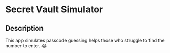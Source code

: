 # Secret Vault Simulator

## Description

This app simulates passcode guessing helps those who struggle to find the number to enter. 😂